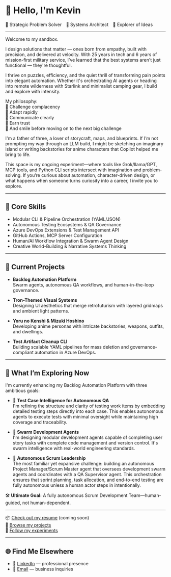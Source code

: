 # 👋 Hello, I'm Kevin

🧠 Strategic Problem Solver 🔧 Systems Architect 🌌 Explorer of Ideas

---

Welcome to my sandbox.

I design solutions that matter — ones born from empathy, built with precision, and delivered at velocity. With 25 years in tech and 6 years of mission-first military service, I’ve learned that the best systems aren't just functional — they're thoughtful.

I thrive on puzzles, efficiency, and the quiet thrill of transforming pain points into elegant automation. Whether it's orchestrating AI agents or heading into remote wilderness with Starlink and minimalist camping gear, I build and explore with intensity.

My philosophy:  
📍 Challenge complacency  
📍 Adapt rapidly  
📍 Communicate clearly  
📍 Earn trust  
📍 And smile before moving on to the next big challenge

I'm a father of three, a lover of storycraft, maps, and blueprints. If I’m not prompting my way through an LLM build, I might be sketching an imaginary island or writing backstories for anime characters that Copilot helped me bring to life.

This space is my ongoing experiment—where tools like Grok/llama/GPT, MCP tools, and Python CLI scripts intersect with imagination and problem-solving. If you’re curious about automation, character-driven design, or what happens when someone turns curiosity into a career, I invite you to explore.

---

## 🔧 Core Skills

- Modular CLI & Pipeline Orchestration (YAML/JSON)
- Autonomous Testing Ecosystems & QA Governance
- Azure DevOps Extensions & Test Management API
- GitHub Actions, MCP Server Configuration
- Human/AI Workflow Integration & Swarm Agent Design
- Creative World-Building & Narrative Systems Thinking

---

## 🚧 Current Projects

- **Backlog Automation Platform**  
  Swarm agents, autonomous QA workflows, and human-in-the-loop governance.

- **Tron-Themed Visual Systems**  
  Designing UI aesthetics that merge retrofuturism with layered gridmaps and ambient light patterns.

- **Yoru no Kenshi & Mizuki Hoshino**  
  Developing anime personas with intricate backstories, weapons, outfits, and dwellings.

- **Test Artifact Cleanup CLI**  
  Building scalable YAML pipelines for mass deletion and governance-compliant automation in Azure DevOps.

---

## 🔭 What I’m Exploring Now

I'm currently enhancing my Backlog Automation Platform with three ambitious goals:

- 🧪 **Test Case Intelligence for Autonomous QA**  
  I'm refining the structure and clarity of testing work items by embedding detailed testing steps directly into each case. This enables autonomous agents to execute tests with minimal oversight while maintaining high coverage and traceability.

- 🧠 **Swarm Development Agents**  
  I'm designing modular development agents capable of completing user story tasks with complete code management and version control. It's swarm intelligence with real-world engineering standards.

- 🧩 **Autonomous Scrum Leadership**  
  The most familiar yet expansive challenge: building an autonomous Project Manager/Scrum Master agent that oversees development swarm agents and coordinates with a QA Supervisor agent. This orchestration ensures that sprint planning, task allocation, and end-to-end testing are fully autonomous unless a human actor steps in intentionally.

🛠️ **Ultimate Goal:** A fully autonomous Scrum Development Team—human-guided, not human-dependent.

---

📦 [Check out my resume](#) (coming soon)  
🎯 [Browse my projects](#)  
🧪 [Follow my experiments](#)

---

## 🌐 Find Me Elsewhere

- 💼 [LinkedIn](https://www.linkedin.com/in/kevintran/) — professional presence  
- 📧 [Email](mailto:kevintran@hotmail.com) — business inquiries
